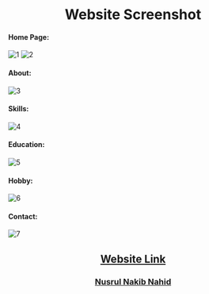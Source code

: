 <h1 align="center"><b> Website Screenshot</b></h1> 


<h4 align="left"><b>Home Page:</b></h4>

![1](https://github.com/nusrulnakibnahid/My-Portfolio-Website/assets/105875914/8546695f-9aeb-4fce-926e-0463f80e20be)
![2](https://github.com/nusrulnakibnahid/My-Portfolio-Website/assets/105875914/ca5a28d2-7ee9-4b71-8d41-9844e39aab5a)





<h4 align="left"><b>About:</b></h4>

![3](https://github.com/nusrulnakibnahid/My-Portfolio-Website/assets/105875914/5d83a0ee-43bb-475e-9d86-d8ad38f44ee7)




<h4 align="left" ><b>Skills:</b></h4>

![4](https://github.com/nusrulnakibnahid/My-Portfolio-Website/assets/105875914/ac42a871-5c29-4fe2-9d05-be12876737a1)




<h4 align="left"><b>Education:</b></h4>

![5](https://github.com/nusrulnakibnahid/My-Portfolio-Website/assets/105875914/c10c72d4-9604-4afb-a7cc-c5fc50110f10)




<h4 align="left"><b>Hobby:</b></h4>

![6](https://github.com/nusrulnakibnahid/My-Portfolio-Website/assets/105875914/47e94c2d-7575-4ee2-9905-7944989b551b)



<h4 align="left" ><b>Contact:</b></h4>

![7](https://github.com/nusrulnakibnahid/My-Portfolio-Website/assets/105875914/513f8542-f801-40f9-b22f-797b91bf71cd)


<h2 align="center" ><b><u>Website Link</u></b></h2>
<h3 align="center" ><a href="https://nusrulnakibnahid.github.io/My-Portfolio-Website/" target="_blank">Nusrul Nakib Nahid</a></h3>
